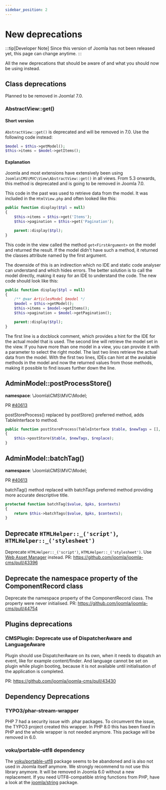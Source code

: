 ```yaml
---
sidebar_position: 2
---
```


New deprecations
================

:::tip[Developer Note]
  Since this version of Joomla has not been released yet, this page can change anytime.
:::

All the new deprecations that should be aware of and what you should now be using instead.

## Class deprecations

Planned to be removed in Joomla! 7.0.

### AbstractView::get()
#### Short version
`AbstractView::get()` is deprecated and will be removed in 7.0. Use the following code instead:
```php
$model = $this->getModel();
$this->items = $model->getItems();
```
#### Explanation
Joomla and most extensions have extensively been using `Joomla\CMS\MVC\View\AbstractView::get()` in all views. From 5.3 onwards,
this method is deprecated and is going to be removed in Joomla 7.0.

This code in the past was used to retrieve data from the model. It was included in the `HtmlView.php` and often looked like this:

```php
public function display($tpl = null)
{
    $this->items = $this->get('Items');
    $this->pagination = $this->get('Pagination');

    parent::display($tpl);
}
```

This code in the view called the method `get<FirstArgument>` on the model and returned the result. If the model didn't have such a method,
it returned the classes attribute named by the first argument.

The downside of this is an indirection which no IDE and static code analyser can understand and which hides errors. The better 
solution is to call the model directly, making it easy for an IDE to understand the code. The new code should look like this:

```php
public function display($tpl = null)
{
    /** @var ArticlesModel $model */
    $model = $this->getModel();
    $this->items = $model->getItems();
    $this->pagination = $model->getPagination();

    parent::display($tpl);
}
```

The first line is a docblock comment, which provides a hint for the IDE for the actual model that is used.
The second line will retrieve the model set in the view. If you have more than one model in a view, you can provide it with a parameter to select the right model.
The last two lines retrieve the actual data from the model. With the first two lines, IDEs can hint at the available methods in the model
and now the returned values from those methods, making it possible to find issues further down the line.


## AdminModel::postProcessStore()

**namespace**: \Joomla\CMS\MVC\Model;

PR [#40613](https://github.com/joomla/joomla-cms/pull/40613)

postStoreProcess() replaced by postStore() preferred method, adds TableInterface to method.

```php title="New method AdminModel::postStore() replaces AdminModelpostStoreProcess()"
public function postStoreProcess(TableInterface $table, $newTags = [], $replace = true)
{
    $this->postStore($table, $newTags, $replace);
}
```

## AdminModel::batchTag()

**namespace**: \Joomla\CMS\MVC\Model;

PR [#40613](https://github.com/joomla/joomla-cms/pull/40613)

batchTag() method replaced with batchTags preferred method providing more accurate descriptive title.

```php title="New method AdminModel::batchTags() replaces AdminModelbatchTag()"
protected function batchTag($value, $pks, $contexts)
{
    return $this->batchTags($value, $pks, $contexts);
}
```

## Deprecate `HTMLHelper::_('script')`, `HTMLHelper::_('stylesheet')` 

Deprecate `HTMLHelper::_('script')`, `HTMLHelper::_('stylesheet')`. Use [Web Asset Manager](https://manual.joomla.org/docs/general-concepts/web-asset-manager) instead.
PR: https://github.com/joomla/joomla-cms/pull/43396

## Deprecate the namespace property of the ComponentRecord class

Deprecate the namespace property of the ComponentRecord class. The property were never initialised.
PR: https://github.com/joomla/joomla-cms/pull/44754

## Plugins deprecations

### CMSPlugin: Deprecate use of DispatcherAware and LanguageAware

Plugin should use DispatcherAware on its own, when it needs to dispatch an event, like for example content/finder.
And language cannot be set on plugin while plugin booting, because it is not available until initialisation of the application is completed.

PR: https://github.com/joomla/joomla-cms/pull/43430

## Dependency Deprecations

### TYPO3/phar-stream-wrapper

PHP 7 had a security issue with .phar packages. To circumvent the issue, the TYPO3 project created this wrapper.
In PHP 8.0 this has been fixed in PHP and the whole wrapper is not needed anymore. This package will be removed in 6.0.

### voku/portable-utf8 dependency

The [voku/portable-utf8](https://github.com/voku/portable-utf8) package seems to be abandoned and is also not used in Joomla itself anymore.
We strongly recommend to not use this library anymore. It will be removed in Joomla 6.0 without a new replacement.
If you need UTF8-compatible string functions from PHP, have a look at the [joomla/string](https://github.com/joomla-framework/string) package. 
